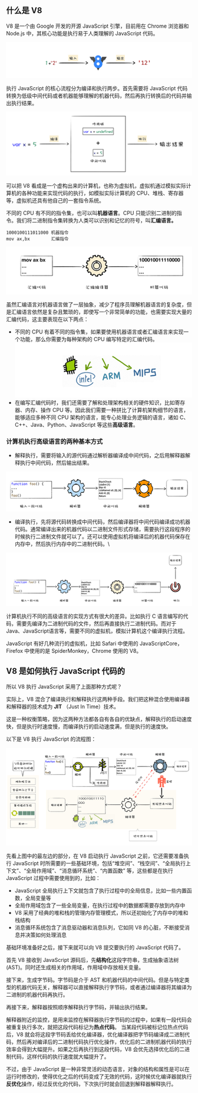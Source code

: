 ## 什么是 V8
V8 是一个由 Google 开发的开源 JavaScript 引擎，目前用在 Chrome 浏览器和 Node.js 中，其核心功能是执行易于人类理解的 JavaScript 代码。

![](./images/v8.jpg)

执行 JavaScript 的核心流程分为编译和执行两步。首先需要将 JavaScript 代码转换为低级中间代码或者机器能够理解的机器代码，然后再执行转换后的代码并输出执行结果。

![](./images/middle.jpg)

可以把 V8 看成是一个虚构出来的计算机，也称为虚拟机，虚拟机通过模拟实际计算机的各种功能来实现代码的执行，如模拟实际计算机的 CPU、堆栈、寄存器等，虚拟机还具有他自己的一套指令系统。

不同的 CPU 有不同的指令集，也可以叫**机器语言**。CPU 只能识别二进制的指令。我们将二进制指令集转换为人类可以识别和记忆的符号，叫**汇编语言。**

```
1000100111011000 机器指令
mov ax,bx        汇编指令
```

![](./images/compiler.jpg)

虽然汇编语言对机器语言做了一层抽象，减少了程序员理解机器语言的复杂度，但是汇编语言依然是复杂且繁琐的，即使写一个非常简单的功能，也需要实现大量的汇编代码，这主要表现在以下两点：
- 不同的 CPU 有着不同的指令集，如果要使用机器语言或者汇编语言来实现一个功能，那么你需要为每种架构的 CPU 编写特定的汇编代码。
![](./images/cpu.jpg)
- 在编写汇编代码时，我们还需要了解和处理架构相关的硬件知识，比如寄存器、内存、操作 CPU 等。因此我们需要一种拼比了计算机架构细节的语言，能够适应多种不同 CPU 架构的语言，能专心处理业务逻辑的语言，诸如 C、C++、Java、Python、JavaScript 等这些**高级语言**。

### 计算机执行高级语言的两种基本方式
- 解释执行，需要将输入的源代码通过解析器编译成中间代码，之后用解释器解释执行中间代码，然后输出结果。

 ![](./images/解释执行.jpg)

- 编译执行，先将源代码转换成中间代码，然后编译器将中间代码编译成功机器代码。通常编译出来的机器代码以二进制文件形式存储，需要执行这段程序的时候执行二进制文件就可以了。还可以使用虚拟机将编译后的机器代码保存在内存中，然后执行内存中的二进制代码。\

![](./images/编译执行.jpg)

计算机执行不同的高级语言的实现方式有很大的差异。比如执行 C 语言编写的代码，需要先编译为二进制代码的文件，然后再直接执行二进制代码。而对于Java、JavaScript语言等，需要不同的虚拟机，模拟计算机这个编译执行流程。

JavaScript 有好几种流行的虚拟机，比如 Safari 中使用的 JavaScriptCore，Firefox 中使用的是 SpiderMonkey，Chrome 使用的 V8。

## V8 是如何执行 JavaScript 代码的
所以 V8 执行 JavaScript 采用了上面那种方式呢？

实际上，V8 混合了编译执行和解释执行这两种手段。我们把这种混合使用编译器和解释器的技术成为 **JIT** （Just In Time）技术。

这是一种权衡策略，因为这两种方法都各自有各自的优缺点，解释执行的启动速度快，但是执行时速度慢，而编译执行的启动速度满，但是执行的速度快。

以下是 V8 执行 JavaScript 的流程图：

![](./images/v8_compiler.jpg)

先看上图中的最左边的部分，在 V8 启动执行 JavaScript 之前，它还需要准备执行 JavaScript 时所需要的一些基础环境，包括“堆空间”、“栈空间”、“全局执行上下文”、“全局作用域”、“消息循环系统”、“内置函数” 等，这些都是在执行 JavaScript 过程中需要使用到的，比如：
- JavaScript 全局执行上下文就包含了执行过程中的全局信息，比如一些内置函数，全局变量等
- 全局作用域包含了一些全局变量，在执行过程中的数据都需要存放到内存中
- V8 采用了经典的堆和栈的管理内存管理模式，所以还初始化了内存中的堆和栈结构
- 消息循环系统包含了消息驱动器和消息队列，它如同 V8 的心脏，不断接受消息并决策如何处理消息

基础环境准备好之后，接下来就可以向 V8 提交要执行的 JavaScript 代码了。

首先 V8 接收到 JavaScript 源码后，先**结构化**这段字符串，生成抽象语法树(AST)。同时还生成相关的作用域，作用域中存放相关变量。

接下来，生成字节码。字节码是介于 AST 和机器代码的中间代码。但是与特定类型的机器代码无关，解释器可以直接解释执行字节码，或者通过编译器将其编译为二进制的机器代码再执行。

再接下来，解释器按照顺序解释执行字节码，并输出执行结果。

解释器附近的监控，是用来监控在解释器执行字节码的过程中，如果有一段代码会被重复执行多次，就把这段代码标记为**热点代码**。
当某段代码被标记位热点代码后，V8 就会将这段字节码丢给优化编译器，优化编译器把字节码编译成二进制代码，然后再对编译后的二进制代码执行优化操作，优化后的二进制机器代码的执行效率会得到大幅提升。如果之后再执行到这段代码，V8 会优先选择优化后的二进制代码，这样代码的执行速度就大幅提升了。

不过，由于 JavaScript 是一种非常灵活的动态语言，对象的结构和属性是可以在运行时修改的，使得优化之后的代码变成了无效的代码，这时候优化编译器就执行**反优化**操作，经过反优化的代码，下次执行时就会回退到解释器解释执行。


